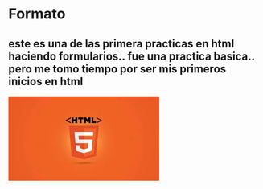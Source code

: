 # Formato
## este es una de las primera practicas en html haciendo formularios.. fue una practica basica.. pero me tomo tiempo por ser mis primeros inicios en html 
![esta es una imagen con el logo de html](./html1791.jpeg)